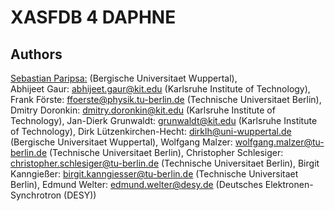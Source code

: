 # XASFDB 4 DAPHNE

## Authors
[Sebastian Paripsa:](mailto:paripsa@uni-wuppertal.de) (Bergische Universitaet Wuppertal),<br>
Abhijeet Gaur: abhijeet.gaur@kit.edu (Karlsruhe Institute of Technology), 
Frank Förste: ffoerste@physik.tu-berlin.de (Technische Universitaet Berlin), 
Dmitry Doronkin: dmitry.doronkin@kit.edu (Karlsruhe Institute of Technology), 
Jan-Dierk Grunwaldt: grunwaldt@kit.edu (Karlsruhe Institute of Technology), 
Dirk Lützenkirchen-Hecht: dirklh@uni-wuppertal.de (Bergische Universitaet Wuppertal), 
Wolfgang Malzer: wolfgang.malzer@tu-berlin.de (Technische Universitaet Berlin), 
Christopher Schlesiger: christopher.schlesiger@tu-berlin.de (Technische Universitaet Berlin), 
Birgit Kanngießer: birgit.kanngiesser@tu-berlin.de (Technische Universitaet Berlin),
Edmund Welter: edmund.welter@desy.de (Deutsches Elektronen-Synchrotron (DESY))

